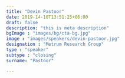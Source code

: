 ```yaml
---
title: "Devin Pastoor"
date: 2019-14-10T13:51:25+06:00
draft: false
description: "this is meta description"
bgImage : "images/bg/cta-bg.jpg"
image : "images/speakers/devin-pastoor.jpg"
designation : "Metrum Research Group"
type : "speaker"
subtype : "closing"
surname: "Pastoor"

---
```


